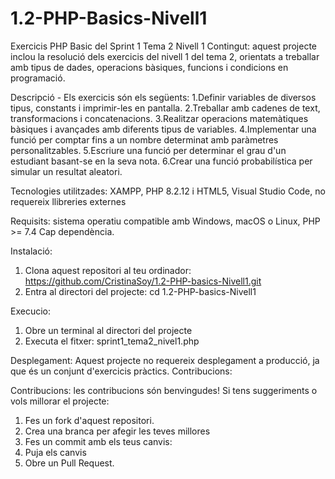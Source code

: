 # 1.2-PHP-Basics-Nivell1
Exercicis PHP Basic del Sprint 1 Tema 2
Nivell 1
Contingut: aquest projecte inclou la resolució dels exercicis del nivell 1 del tema 2, orientats a treballar amb tipus de dades, operacions bàsiques, funcions i condicions en programació. 

Descripció - Els exercicis són els següents:
1.Definir variables de diversos tipus, constants i imprimir-les en pantalla.
2.Treballar amb cadenes de text, transformacions i concatenacions.
3.Realitzar operacions matemàtiques bàsiques i avançades amb diferents tipus de variables.
4.Implementar una funció per comptar fins a un nombre determinat amb paràmetres personalitzables.
5.Escriure una funció per determinar el grau d'un estudiant basant-se en la seva nota.
6.Crear una funció probabilística per simular un resultat aleatori.

Tecnologies utilitzades: XAMPP, PHP 8.2.12 i HTML5, Visual Studio Code, no requereix llibreries externes

Requisits: sistema operatiu compatible amb Windows, macOS o Linux, PHP >= 7.4
Cap dependència. 

Instalació:
1. Clona aquest repositori al teu ordinador: 
https://github.com/CristinaSoy/1.2-PHP-basics-Nivell1.git
2. Entra al directori del projecte: cd 1.2-PHP-basics-Nivell1

Execucio: 
1. Obre un terminal al directori del projecte
2. Executa el fitxer: sprint1_tema2_nivel1.php
   
Desplegament: Aquest projecte no requereix desplegament a producció, ja que és un conjunt d'exercicis pràctics.
Contribucions:

Contribucions: les contribucions són benvingudes! Si tens suggeriments o vols millorar el projecte:
1. Fes un fork d'aquest repositori.
2. Crea una branca per afegir les teves millores
3. Fes un commit amb els teus canvis:
4. Puja els canvis
5. Obre un Pull Request.
